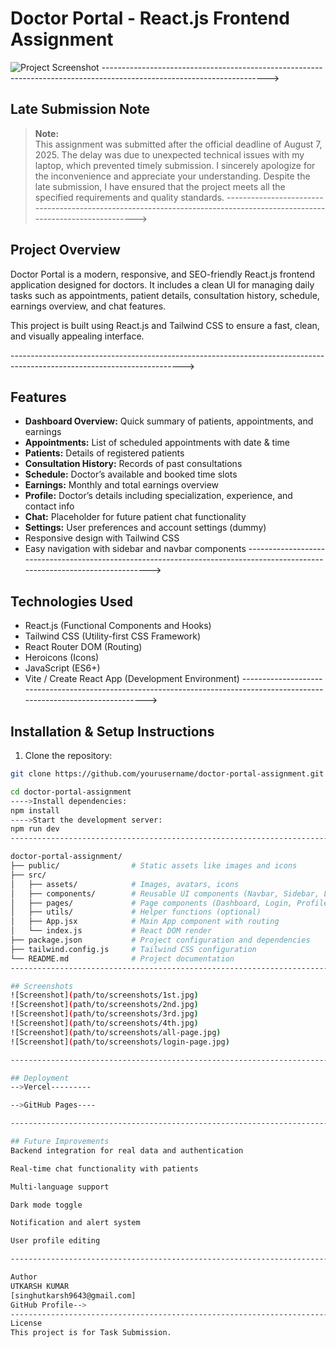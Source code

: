 # Doctor Portal - React.js Frontend Assignment

![Project Screenshot](./all-pge.jpg) 
----------------------------------------------------------------------------------------------------------------------->
## Late Submission Note
> **Note:**  
This assignment was submitted after the official deadline of August 7, 2025.
The delay was due to unexpected technical issues with my laptop, which prevented timely submission.
I sincerely apologize for the inconvenience and appreciate your understanding.
Despite the late submission, I have ensured that the project meets all the specified requirements and quality standards.
------------------------------------------------------------------------------------------------------------------------->

## Project Overview

Doctor Portal is a modern, responsive, and SEO-friendly React.js frontend application designed for doctors. It includes a clean UI for managing daily tasks such as appointments, patient details, consultation history, schedule, earnings overview, and chat features.

This project is built using React.js and Tailwind CSS to ensure a fast, clean, and visually appealing interface.

------------------------------------------------------------------------------------------------------------------------->

## Features

- **Dashboard Overview:** Quick summary of patients, appointments, and earnings
- **Appointments:** List of scheduled appointments with date & time
- **Patients:** Details of registered patients
- **Consultation History:** Records of past consultations
- **Schedule:** Doctor’s available and booked time slots
- **Earnings:** Monthly and total earnings overview
- **Profile:** Doctor’s details including specialization, experience, and contact info
- **Chat:** Placeholder for future patient chat functionality
- **Settings:** User preferences and account settings (dummy)
- Responsive design with Tailwind CSS
- Easy navigation with sidebar and navbar components
---------------------------------------------------------------------------------------------------------------------------->

## Technologies Used

- React.js (Functional Components and Hooks)
- Tailwind CSS (Utility-first CSS Framework)
- React Router DOM (Routing)
- Heroicons (Icons)
- JavaScript (ES6+)
- Vite / Create React App (Development Environment)
---------------------------------------------------------------------------------------------------------------------------->

## Installation & Setup Instructions

1. Clone the repository:

```bash
git clone https://github.com/yourusername/doctor-portal-assignment.git

cd doctor-portal-assignment
---->Install dependencies:
npm install
---->Start the development server:
npm run dev
----------------------------------------------------------------------------------------------------------------------------->

doctor-portal-assignment/
├── public/                # Static assets like images and icons
├── src/
│   ├── assets/            # Images, avatars, icons
│   ├── components/        # Reusable UI components (Navbar, Sidebar, Loader, etc.)
│   ├── pages/             # Page components (Dashboard, Login, Profile, etc.)
│   ├── utils/             # Helper functions (optional)
│   ├── App.jsx            # Main App component with routing
│   └── index.js           # React DOM render
├── package.json           # Project configuration and dependencies
├── tailwind.config.js     # Tailwind CSS configuration
└── README.md              # Project documentation
----------------------------------------------------------------------------------------------------------------------------->

## Screenshots
![Screenshot](path/to/screenshots/1st.jpg)
![Screenshot](path/to/screenshots/2nd.jpg)
![Screenshot](path/to/screenshots/3rd.jpg)
![Screenshot](path/to/screenshots/4th.jpg)
![Screenshot](path/to/screenshots/all-page.jpg)
![Screenshot](path/to/screenshots/login-page.jpg)

----------------------------------------------------------------------------------------------------------------------------->

## Deployment
-->Vercel---------

-->GitHub Pages----

----------------------------------------------------------------------------------------------------------------------------->

## Future Improvements
Backend integration for real data and authentication

Real-time chat functionality with patients

Multi-language support

Dark mode toggle

Notification and alert system

User profile editing

------------------------------------------------------------------------------------------------------------------------------>

Author
UTKARSH KUMAR
[singhutkarsh9643@gmail.com]
GitHub Profile-->
------------------------------------------------------------------------------------------------------------------------------>
License
This project is for Task Submission.

